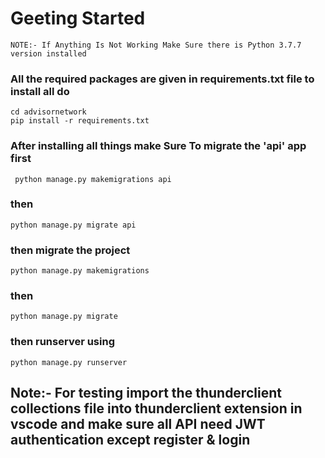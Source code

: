 # Geeting Started
```
NOTE:- If Anything Is Not Working Make Sure there is Python 3.7.7 version installed
```
### All the required packages are given in requirements.txt file to install all do
```
cd advisornetwork
pip install -r requirements.txt
```

### After installing all things make Sure To migrate the 'api' app first
```
 python manage.py makemigrations api
```
### then
```
python manage.py migrate api
```
### then migrate the project
```
python manage.py makemigrations 
```
### then
```
python manage.py migrate 
```
### then runserver using
```
python manage.py runserver
```

## Note:-  For testing import the thunderclient collections file into thunderclient extension in vscode and make sure all API need JWT authentication except register & login 
